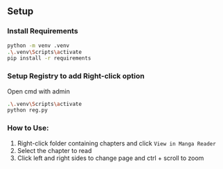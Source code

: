 ## Setup

### Install Requirements
```sh
python -m venv .venv
.\.venv\Scripts\activate
pip install -r requirements
```

### Setup Registry to add Right-click option
Open cmd with admin
```sh
.\.venv\Scripts\activate
python reg.py
```

### How to Use:
1. Right-click folder containing chapters and click `View in Manga Reader`
2. Select the chapter to read
3. Click left and right sides to change page and ctrl + scroll to zoom
